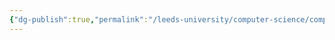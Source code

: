 ```yaml
---
{"dg-publish":true,"permalink":"/leeds-university/computer-science/compulsory-modules/databases/databases/","tags":["Mandatory-Module"]}
---
```


